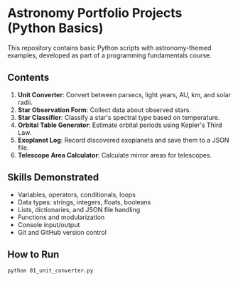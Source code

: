 # Astronomy Portfolio Projects (Python Basics)

This repository contains basic Python scripts with astronomy-themed examples, developed as part of a programming fundamentals course.

## Contents

1. **Unit Converter**: Convert between parsecs, light years, AU, km, and solar radii.
2. **Star Observation Form**: Collect data about observed stars.
3. **Star Classifier**: Classify a star's spectral type based on temperature.
4. **Orbital Table Generator**: Estimate orbital periods using Kepler's Third Law.
5. **Exoplanet Log**: Record discovered exoplanets and save them to a JSON file.
6. **Telescope Area Calculator**: Calculate mirror areas for telescopes.

## Skills Demonstrated

- Variables, operators, conditionals, loops
- Data types: strings, integers, floats, booleans
- Lists, dictionaries, and JSON file handling
- Functions and modularization
- Console input/output
- Git and GitHub version control


## How to Run

```bash
python 01_unit_converter.py

